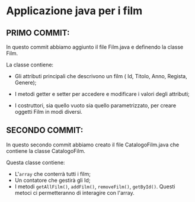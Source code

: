 # Applicazione java per i film
## PRIMO COMMIT:

In questo commit abbiamo aggiunto il file Film.java e definendo la classe Film.

La classe contiene:

- Gli attributi principali che descrivono un film ( Id, Titolo, Anno, Regista, Genere);

- I metodi getter e setter per accedere e modificare i valori degli attributi;

- I costruttori, sia quello vuoto sia quello parametrizzato, per creare oggetti Film in modi diversi.

## SECONDO COMMIT:
In questo secondo commit abbiamo creato il file CatalogoFilm.java che contiene la classe CatalogoFilm.

Questa classe contiene:
  - L'`array` che conterrà tutti i film;
  - Un contatore che gestirà gli Id;
  - I metodi `getAllFilm()`, `addFilm()`, `removeFilm()`, `getById()`. Questi metoci ci permetteranno di interagire con l'array.